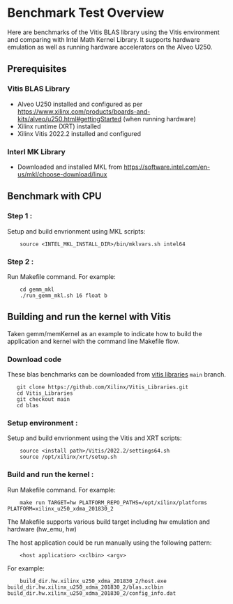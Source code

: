 # Benchmark Test Overview

Here are benchmarks of the Vitis BLAS library using the Vitis environment and comparing with Intel Math Kernel Library. It supports hardware emulation as well as running hardware accelerators on the Alveo U250.

## Prerequisites

### Vitis BLAS Library
- Alveo U250 installed and configured as per https://www.xilinx.com/products/boards-and-kits/alveo/u250.html#gettingStarted (when running hardware)
- Xilinx runtime (XRT) installed
- Xilinx Vitis 2022.2 installed and configured

### Interl MK Library
- Downloaded and installed MKL from https://software.intel.com/en-us/mkl/choose-download/linux 

## Benchmark with CPU

### Step 1 :

Setup and build envrionment using MKL scripts:

```
    source <INTEL_MKL_INSTALL_DIR>/bin/mklvars.sh intel64
```

### Step 2 :
 
Run Makefile command. For example:

```
    cd gemm_mkl
    ./run_gemm_mkl.sh 16 float b
```

## Building and run the kernel with Vitis

Taken gemm/memKernel as an example to indicate how to build the application and kernel with the command line Makefile flow.

### Download code

These blas benchmarks can be downloaded from [vitis libraries](https://github.com/Xilinx/Vitis_Libraries.git) ``main`` branch.

```
   git clone https://github.com/Xilinx/Vitis_Libraries.git
   cd Vitis_Libraries
   git checkout main
   cd blas
```

### Setup environment :

Setup and build envrionment using the Vitis and XRT scripts:

```
    source <install path>/Vitis/2022.2/settings64.sh
    source /opt/xilinx/xrt/setup.sh
```

### Build and run the kernel :

Run Makefile command. For example:

```
    make run TARGET=hw PLATFORM_REPO_PATHS=/opt/xilinx/platforms PLATFORM=xilinx_u250_xdma_201830_2
```

The Makefile supports various build target including hw emulation and hardware (hw_emu, hw)

The host application could be run manually using the following pattern:

```
    <host application> <xclbin> <argv>
```

For example:

```
    build_dir.hw.xilinx_u250_xdma_201830_2/host.exe build_dir.hw.xilinx_u250_xdma_201830_2/blas.xclbin build_dir.hw.xilinx_u250_xdma_201830_2/config_info.dat
```
